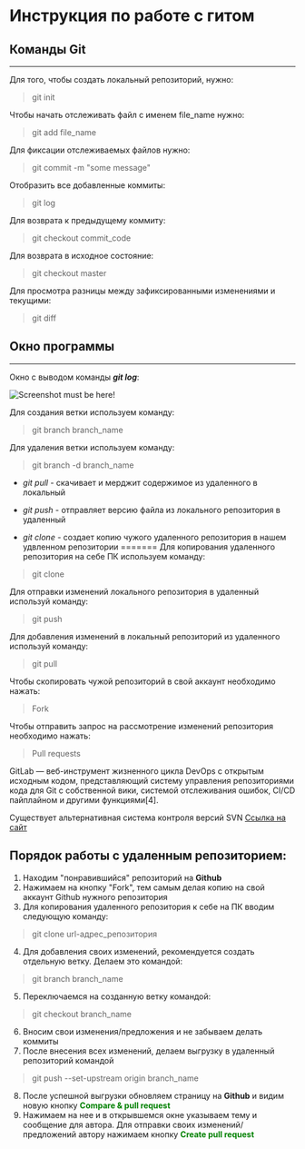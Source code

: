 # Инструкция по работе с гитом 

## Команды Git 
---

Для того, чтобы создать локальный репозиторий, нужно:
> git init

Чтобы начать отслеживать файл с именем file_name нужно:
> git add file_name

Для фиксации отслеживаемых файлов нужно:
> git commit -m "some message"

Отобразить все добавленные коммиты:
> git log

Для возврата к предыдущему коммиту:
> git checkout commit_code

Для возврата в исходное состояние:
> git checkout master

Для просмотра разницы между зафиксированными изменениями и текущими:
> git diff

## Окно программы 
---

Окно с выводом команды ***git log***:

![Screenshot must be here!](./git_window.JPG)

Для создания ветки используем команду:
> git branch branch_name

Для удаления ветки используем команду:
> git branch -d branch_name



* *git pull* - скачивает и мерджит содержимое из удаленного в локальный 

* *git push* - отправляет версию файла из локального репозитория в удаленный

* *git clone* - создает копию чужого удаленного репозитория в нашем удвленном репозитории
=======
Для копирования удаленного репозитория на себе ПК используем команду:
> git clone

Для отправки изменений локального репозитория в удаленный используй команду:
> git push

Для добавления изменений в локальный репозиторий из удаленного используй команду:
> git pull

Чтобы скопировать чужой репозиторий в свой аккаунт необходимо нажать:
> Fork

Чтобы отправить запрос на рассмотрение изменений репозитория необходимо нажать:
> Pull requests


GitLab — веб-инструмент жизненного цикла DevOps с открытым исходным кодом, представляющий систему управления репозиториями кода для Git с собственной вики, системой отслеживания ошибок, CI/CD пайплайном и другими функциями[4].

Существует альтернативная система контроля версий SVN
[Ссылка на сайт](https://subversion.apache.org/)

## Порядок работы с удаленным репозиторием:
1. Находим "понравившийся" репозиторий на **Github**
2. Нажимаем на кнопку "Fork", тем самым делая копию на свой аккаунт Github нужного репозитория
3. Для копирования удаленного репозитория к себе на ПК вводим следующую команду:
> git clone url-адрес_репозитория
4. Для добавления своих изменений, рекомендуется создать отдельную ветку. Делаем это командой:
> git branch branch_name
5. Переключаемся на созданную ветку командой:
> git checkout branch_name
6. Вносим свои изменения/предложения и не забываем делать коммиты
7. После внесения всех изменений, делаем выгрузку в удаленный репозиторий командой
> git push --set-upstream origin branch_name
8. После успешной выгрузки обновляем страницу на **Github** и видим новую кнопку
<span style="color:green">**Compare & pull request**</span>
9. Нажимаем на нее и в открывшемся окне указываем тему и сообщение для автора. Для отправки своих изменений/предложений автору нажимаем кнопку <span style="color:green">**Create pull request**</span>